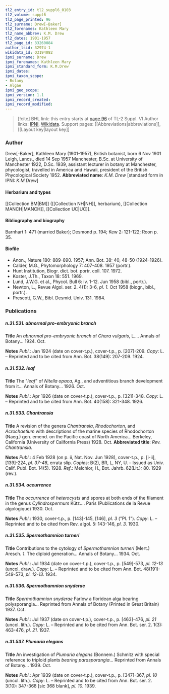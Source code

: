 ```yaml
---
tl2_entry_id: tl2_suppl6_0103
tl2_volume: suppl6
tl2_page_printed: 96
tl2_surname: Drew[-Baker]
tl2_forenames: Kathleen Mary
tl2_name_abbrev: K.M. Drew
tl2_dates: 1901-1957
tl2_page_id: 33260084
author_lsid: 32974-1
wikidata_id: Q3194082
ipni_surname: Drew
ipni_forenames: Kathleen Mary
ipni_standard_form: K.M.Drew
ipni_dates: 
ipni_taxon_scope: 
- Botany
- Algae
ipni_geo_scope: 
ipni_version: 1.1
ipni_record_created: 
ipni_record_modified:
---
```


> [!cite] BHL link: this entry starts at [page 96](https://www.biodiversitylibrary.org/page/33260084) of TL-2 Suppl. VI
> Author links: [IPNI](https://www.ipni.org/a/32974-1), [Wikidata](https://www.wikidata.org/wiki/Q3194082). Support pages: [[Abbreviations|abbreviations]], [[Layout key|layout key]]

### Author

Drew\[-Baker\], Kathleen Mary (1901-1957), British botanist, born 6 Nov 1901 Leigh, Lancs., died 14 Sep 1957 Manchester, B.Sc. at University of Manchester 1922, D.Sc. 1939, assistant lecturer in botany at Manchester, phycologist, travelled in America and Hawaii, president of the British Phycological Society 1952. 
**Abbreviated name**: *K.M. Drew* \[standard form in IPNI: *K.M.Drew*\]

#### Herbarium and types

[[Collection BM|BM]] ([[Collection NH|NH]], herbarium), [[Collection MANCH|MANCH]], [[Collection UC|UC]].

#### Bibliography and biography

Barnhart 1: 471 (married Baker); Desmond p. 194; Kew 2: 121-122; Roon p. 35.

#### Biofile

- Anon., Nature 180: 889-890. 1957; Ann. Bot. 38: 40, 48-50 (1924-1926).
- Calder, M.G., Phytomorphology 7: 407-408. 1957 (portr.).
- Hunt Institution, Biogr. dict. bot. portr. coll. 107. 1972.
- Koster, J.Th., Taxon 18: 551. 1969.
- Lund, J.W.G. et al., Phycol. Bull 6: iv. 1-12. Jun 1958 (bibl., portr.).
- Newton, L., Revue Algol. ser. 2. 4(1): 3-6, *pl. 1.* Oct 1958 (biogr., bibl., portr.).
- Prescott, G.W., Bibl. Desmid. Univ. 131. 1984.

### Publications

##### n.31.531. abnormal pro-embryonic branch

**Title**
An *abnormal pro-embryonic branch* of *Chara vulgaris*, L.... Annals of Botany... 1924. Oct.

**Notes**
*Publ*.: Jan 1924 (date on cover-t.p.), cover-t.p., p. \[207\]-209. *Copy*: L. – Reprinted and to be cited from Ann. Bot. 38(149): 207-209. 1924.

##### n.31.532. leaf

**Title**
The "*leaf*" of *Nitella opaca*, Ag., and adventitious branch development from it... Annals of Botany... 1926. Oct.

**Notes**
*Publ*.: Apr 1926 (date on cover-t.p.), cover-t.p., p. \[321\]-348. *Copy*: L. – Reprinted and to be cited from Ann. Bot. 40(158): 321-348. 1926.

##### n.31.533. Chantransia

**Title**
A revision of the genera *Chantransia*, *Rhodochorton*, and *Acrochaetium* with descriptions of the marine species of Rhodochorton (Naeg.) gen. emend. on the Pacific coast of North America... Berkeley, California (University of California Press) 1928. Oct.
**Abbreviated title**: *Rev. Chantransia*.

**Notes**
*Publ*.: 4 Feb 1928 (on p. ii, Nat. Nov. Jun 1928), cover-t.p., p. \[i-ii\], \[139\]-224, *pl. 37-48*, errata slip. *Copies*: B(2), BR, L, NY, U. – Issued as Univ. Calif. Publ. Bot. 14(5). 1928.
*Ref*.: Melchior, H., Bot. Jahrb. 62(Lit.): 80. 1929 (rev.).

##### n.31.534. occurrence

**Title**
The *occurrence* of *heterocysts* and spores at both ends of the filament in the genus *Cylindrospermum* Kütz.... Paris (Publications de la Revue algologique) 1930. Oct.

**Notes**
*Publ*.: 1930, cover-t.p., p. \[143\]-145, \[146\], *pl. 3* ("Pl. 1"). *Copy*: L. – Reprinted and to be cited from Rev. algol. 5: 143-146, *pl. 3.* 1930.

##### n.31.535. Spermothamnion turneri

**Title**
Contributions to the cytology of *Spermothamnion turneri* (Mert.) Aresch. *1*. The diploid generation... Annals of Botany... 1934. Oct.

**Notes**
*Publ*.: Jul 1934 (date on cover-t.p.), cover-t.p., p. \[549\]-573, *pl. 12-13* (uncol. draw.). *Copy*: L. – Reprinted and to be cited from Ann. Bot. 48(191): 549-573, *pl. 12-13.* 1934.

##### n.31.536. Spermothamnion snyderae

**Title**
*Spermothamnion snyderae* Farlow a floridean alga bearing polysporangia... Reprinted from Annals of Botany (Printed in Great Britain) 1937. Oct.

**Notes**
*Publ*.: Jul 1937 (date on cover-t.p.), cover-t.p., p. \[463\]-476, *pl. 21* (uncol. lith.). *Copy*: L. – Reprinted and to be cited from Ann. Bot. ser. 2. 1(3): 463-476, *pl. 21.* 1937.

##### n.31.537. Plumaria elegans

**Title**
An investigation of *Plumaria elegans* (Bonnem.) Schmitz with special reference to triploid plants *bearing parasporangia*... Reprinted from Annals of Botany... 1939. Oct.

**Notes**
*Publ*.: Apr 1939 (date on cover-t.p.), cover-t.p., p. \[347\]-367, *pl. 10* (uncol. lith.). *Copy*: L. – Reprinted and to be cited from Ann. Bot. ser. 2. 3(10): 347-368 \[sic 368 blank\], *pl. 10.* 1939.


